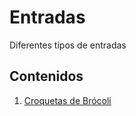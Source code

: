 # Entradas
Diferentes tipos de entradas
## Contenidos
1. [Croquetas de Brócoli](entradas/croquetas-brocoli.md)
